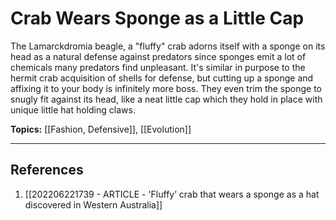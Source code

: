 # Crab Wears Sponge as a Little Cap  

The Lamarckdromia beagle, a "fluffy" crab adorns itself with a sponge on its head as a natural defense against predators since sponges emit a lot of chemicals many predators find unpleasant. It's similar in purpose to the hermit crab acquisition of shells for defense, but cutting up a sponge and affixing it to your body is infinitely more boss. They even trim the sponge to snugly fit against its head, like a neat little cap which they hold in place with unique little hat holding claws.

**Topics:** [[Fashion, Defensive]], [[Evolution]]

---
## References
1. [[202206221739 - ARTICLE - 'Fluffy’ crab that wears a sponge as a hat discovered in Western Australia]]